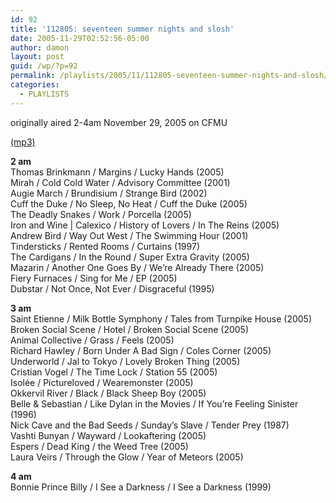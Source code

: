 ```yaml
---
id: 92
title: '112805: seventeen summer nights and slosh'
date: 2005-11-29T02:52:56-05:00
author: damon
layout: post
guid: /wp/?p=92
permalink: /playlists/2005/11/112805-seventeen-summer-nights-and-slosh/
categories:
  - PLAYLISTS
---
```

originally aired 2-4am November 29, 2005 on CFMU

[(mp3)](https://storage.cloud.google.com/radioslipstream/radio/slipstream112805.mp3) 

**2 am**  
Thomas Brinkmann / Margins / Lucky Hands (2005)  
Mirah / Cold Cold Water / Advisory Committee (2001)  
Augie March / Brundisium / Strange Bird (2002)  
Cuff the Duke / No Sleep, No Heat / Cuff the Duke (2005)  
The Deadly Snakes / Work / Porcella (2005)  
Iron and Wine | Calexico / History of Lovers / In The Reins (2005)  
Andrew Bird / Way Out West / The Swimming Hour (2001)  
Tindersticks / Rented Rooms / Curtains (1997)  
The Cardigans / In the Round / Super Extra Gravity (2005)  
Mazarin / Another One Goes By / We’re Already There (2005)  
Fiery Furnaces / Sing for Me / EP (2005)  
Dubstar / Not Once, Not Ever / Disgraceful (1995)

**3 am**  
Saint Etienne / Milk Bottle Symphony / Tales from Turnpike House (2005)  
Broken Social Scene / Hotel / Broken Social Scene (2005)  
Animal Collective / Grass / Feels (2005)  
Richard Hawley / Born Under A Bad Sign / Coles Corner (2005)  
Underworld / Jal to Tokyo / Lovely Broken Thing (2005)  
Cristian Vogel / The Time Lock / Station 55 (2005)  
Isolée / Pictureloved / Wearemonster (2005)  
Okkervil River / Black / Black Sheep Boy (2005)  
Belle & Sebastian / Like Dylan in the Movies / If You’re Feeling Sinister (1996)  
Nick Cave and the Bad Seeds / Sunday’s Slave / Tender Prey (1987)  
Vashti Bunyan / Wayward / Lookaftering (2005)  
Espers / Dead King / the Weed Tree (2005)  
Laura Veirs / Through the Glow / Year of Meteors (2005)

**4 am**  
Bonnie Prince Billy / I See a Darkness / I See a Darkness (1999)